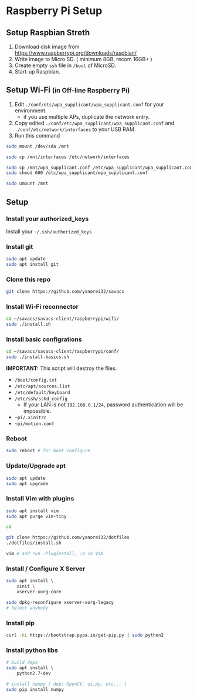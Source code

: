 # Raspberry Pi Setup

## Setup Raspbian Streth
1. Download disk image from https://www.raspberrypi.org/downloads/raspbian/
1. Write image to Micro SD. ( minimum 8GB, recom 16GB+ )
1. Create empty `ssh` file in `/boot` of MicroSD.
1. Start-up Raspbian.

## Setup Wi-Fi <small>(in Off-line Raspberry Pi)</small>
1. Edit `./conf/etc/wpa_supplicant/wpa_supplicant.conf` for your environment.
	* if you use multiple APs, duplicate the network entry.
1. Copy edited `./conf/etc/wpa_supplicant/wpa_supplicant.conf` and `./conf/etc/network/interfaces` to your USB RAM.
1. Run this command

```sh
sudo mount /dev/sda /mnt

sudo cp /mnt/interfaces /etc/network/interfaces

sudo cp /mnt/wpa_supplicant.conf /etc/wpa_supplicant/wpa_supplicant.conf
sudo chmod 600 /etc/wpa_supplicant/wpa_supplicant.conf

sudo umount /mnt
```

## Setup

### Install your authorized_keys
Install your `~/.ssh/authorized_keys`

### Install git
```sh
sudo apt update
sudo apt install git
```

### Clone this repo
```sh
git clone https://github.com/yanorei32/savacs
```

### Install Wi-Fi reconnector
```sh
cd ~/savacs/savacs-client/raspberrypi/wifi/
sudo ./install.sh
```

### Install basic configrations
```sh
cd ~/savacs/savacs-client/raspberrypi/conf/
sudo ./install-basics.sh
```

**IMPORTANT:** This script will destroy the files.
* `/boot/config.txt`
* `/etc/apt/sources.list`
* `/etc/default/keyboard`
* `/etc/ssh/sshd_config`
	* If your LAN is not `192.168.0.1/24`, password authentication will be impossible.
* `~pi/.xinitrc`
* `~pi/motion.conf`

### Reboot

```sh
sudo reboot # for boot configure
```

### Update/Upgrade apt
```sh
sudo apt update
sudo apt upgrade
```

### Install Vim with plugins
```sh
sudo apt install vim
sudo apt purge vim-tiny

cd

git clone https://github.com/yanorei32/dotfiles
./dotfiles/install.sh

vim # and run :PlugInstall, :q in Vim
```

### Install / Configure X Server
```sh
sudo apt install \
	xinit \
	xserver-xorg-core

sudo dpkg-reconfigure xserver-xorg-legacy
# Select anybody
```

### Install pip
```sh
curl -kL https://bootstrap.pypa.io/get-pip.py | sudo python2
```

### Install python libs
```sh
# build deps
sudo apt install \
	python2.7-dev

# install numpy ( dep: OpenCV, ui.py, etc... )
sudo pip install numpy
```

